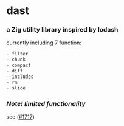 # dast

### a Zig utility library inspired by lodash

currently including 7 function:

```s
- filter
- chunk
- compact
- diff
- includes
- rm
- slice
```

### _Note! limited functionality_

see ([#1717](https://github.com/ziglang/zig/issues/1717))
